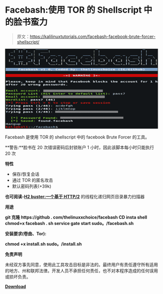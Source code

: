 # Facebash:使用 TOR 的 Shellscript 中的脸书蛮力

> 原文：<https://kalilinuxtutorials.com/facebash-facebook-brute-forcer-shellscript/>

[![Facebash : Facebook Brute Forcer In Shellscript Using TOR](img//25b2a185984b875eaf2c540916fb0e3e.png "Facebash : Facebook Brute Forcer In Shellscript Using TOR")](https://1.bp.blogspot.com/-lgYHJzX2e64/XPfYR_eb7KI/AAAAAAAAAp8/sGofA3QHuXgvA1uKdvdB8Kv46YYFC0dtACLcBGAs/s1600/Facebash%25281%2529.png)

Facebash 是使用 TOR 的 shellscript 中的 facebook Brute Forcer 的工具。

**警告:**脸书在 20 次错误密码后封锁账户 1 小时，因此该脚本每小时只能执行 20 次

**特性**

*   保存/恢复会话
*   通过 TOR 的匿名攻击
*   默认密码列表(+39k)

**也可阅读-[H2 buster:一个基于 HTTP/2](https://kalilinuxtutorials.com/h2buster/)** 的线程化递归网页目录暴力扫描器

**用途**

**git 克隆 https://github . com/thelinuxxchoice/facebash
CD insta shell
chmod+x facebash . sh
service gate start
sudo。/facebash.sh**

**安装要求(卷曲、Tor):**

**chmod +x install.sh
sudo。/install.sh**

**免责声明**

未经双方事先同意，使用此工具攻击目标是非法的。最终用户有责任遵守所有适用的地方、州和联邦法律。开发人员不承担任何责任，也不对本程序造成的任何误用或损坏负责。

[**Download**](https://github.com/thelinuxchoice/facebash)